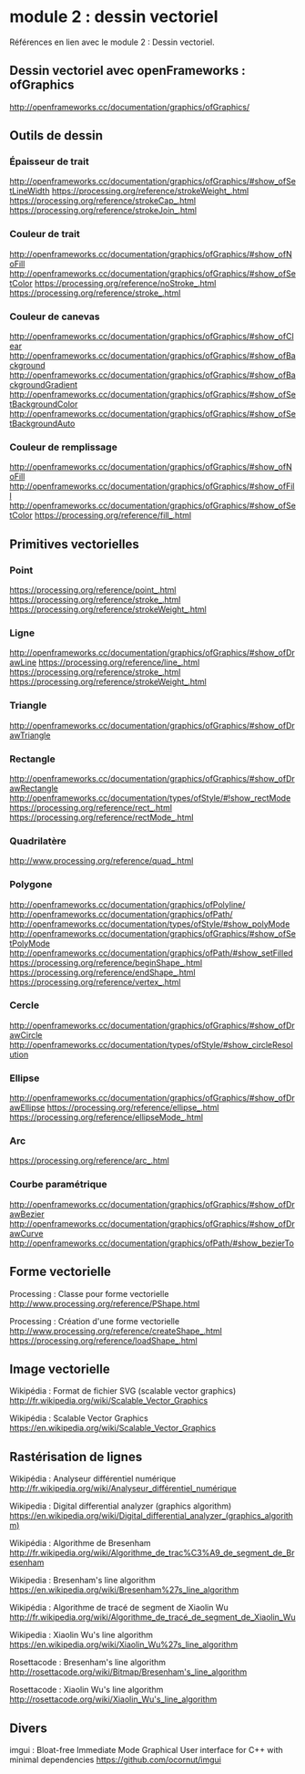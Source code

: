 # module 2 : dessin vectoriel

Références en lien avec le module 2 : Dessin vectoriel.

## Dessin vectoriel avec openFrameworks : ofGraphics
http://openframeworks.cc/documentation/graphics/ofGraphics/

## Outils de dessin

### Épaisseur de trait
http://openframeworks.cc/documentation/graphics/ofGraphics/#show_ofSetLineWidth
https://processing.org/reference/strokeWeight_.html
https://processing.org/reference/strokeCap_.html
https://processing.org/reference/strokeJoin_.html

### Couleur de trait
http://openframeworks.cc/documentation/graphics/ofGraphics/#show_ofNoFill
http://openframeworks.cc/documentation/graphics/ofGraphics/#show_ofSetColor
https://processing.org/reference/noStroke_.html
https://processing.org/reference/stroke_.html

### Couleur de canevas
http://openframeworks.cc/documentation/graphics/ofGraphics/#show_ofClear
http://openframeworks.cc/documentation/graphics/ofGraphics/#show_ofBackground
http://openframeworks.cc/documentation/graphics/ofGraphics/#show_ofBackgroundGradient
http://openframeworks.cc/documentation/graphics/ofGraphics/#show_ofSetBackgroundColor
http://openframeworks.cc/documentation/graphics/ofGraphics/#show_ofSetBackgroundAuto

### Couleur de remplissage
http://openframeworks.cc/documentation/graphics/ofGraphics/#show_ofNoFill
http://openframeworks.cc/documentation/graphics/ofGraphics/#show_ofFill
http://openframeworks.cc/documentation/graphics/ofGraphics/#show_ofSetColor
https://processing.org/reference/fill_.html

## Primitives vectorielles

### Point
https://processing.org/reference/point_.html
https://processing.org/reference/stroke_.html
https://processing.org/reference/strokeWeight_.html

### Ligne
http://openframeworks.cc/documentation/graphics/ofGraphics/#show_ofDrawLine
https://processing.org/reference/line_.html
https://processing.org/reference/stroke_.html
https://processing.org/reference/strokeWeight_.html

### Triangle
http://openframeworks.cc/documentation/graphics/ofGraphics/#show_ofDrawTriangle

### Rectangle
http://openframeworks.cc/documentation/graphics/ofGraphics/#show_ofDrawRectangle
http://openframeworks.cc/documentation/types/ofStyle/#!show_rectMode
https://processing.org/reference/rect_.html
https://processing.org/reference/rectMode_.html

### Quadrilatère
http://www.processing.org/reference/quad_.html

### Polygone
http://openframeworks.cc/documentation/graphics/ofPolyline/
http://openframeworks.cc/documentation/graphics/ofPath/
http://openframeworks.cc/documentation/types/ofStyle/#show_polyMode
http://openframeworks.cc/documentation/graphics/ofGraphics/#show_ofSetPolyMode
http://openframeworks.cc/documentation/graphics/ofPath/#show_setFilled
https://processing.org/reference/beginShape_.html
https://processing.org/reference/endShape_.html
https://processing.org/reference/vertex_.html

### Cercle
http://openframeworks.cc/documentation/graphics/ofGraphics/#show_ofDrawCircle
http://openframeworks.cc/documentation/types/ofStyle/#show_circleResolution

### Ellipse
http://openframeworks.cc/documentation/graphics/ofGraphics/#show_ofDrawEllipse
https://processing.org/reference/ellipse_.html
https://processing.org/reference/ellipseMode_.html

### Arc
https://processing.org/reference/arc_.html

### Courbe paramétrique
http://openframeworks.cc/documentation/graphics/ofGraphics/#show_ofDrawBezier
http://openframeworks.cc/documentation/graphics/ofGraphics/#show_ofDrawCurve
http://openframeworks.cc/documentation/graphics/ofPath/#show_bezierTo

## Forme vectorielle

Processing : Classe pour forme vectorielle  
http://www.processing.org/reference/PShape.html

Processing : Création d'une forme vectorielle  
http://www.processing.org/reference/createShape_.html
https://processing.org/reference/loadShape_.html

## Image vectorielle

Wikipédia : Format de fichier SVG (scalable vector graphics)  
http://fr.wikipedia.org/wiki/Scalable_Vector_Graphics

Wikipédia : Scalable Vector Graphics  
https://en.wikipedia.org/wiki/Scalable_Vector_Graphics

## Rastérisation de lignes

Wikipédia : Analyseur différentiel numérique  
http://fr.wikipedia.org/wiki/Analyseur_différentiel_numérique

Wikipedia : Digital differential analyzer (graphics algorithm)  
https://en.wikipedia.org/wiki/Digital_differential_analyzer_(graphics_algorithm)

Wikipédia : Algorithme de Bresenham  
http://fr.wikipedia.org/wiki/Algorithme_de_trac%C3%A9_de_segment_de_Bresenham

Wikipedia : Bresenham's line algorithm  
https://en.wikipedia.org/wiki/Bresenham%27s_line_algorithm

Wikipédia : Algorithme de tracé de segment de Xiaolin Wu  
http://fr.wikipedia.org/wiki/Algorithme_de_tracé_de_segment_de_Xiaolin_Wu

Wikipedia : Xiaolin Wu's line algorithm  
https://en.wikipedia.org/wiki/Xiaolin_Wu%27s_line_algorithm

Rosettacode : Bresenham's line algorithm  
http://rosettacode.org/wiki/Bitmap/Bresenham's_line_algorithm

Rosettacode : Xiaolin Wu's line algorithm  
http://rosettacode.org/wiki/Xiaolin_Wu's_line_algorithm

## Divers

imgui : Bloat-free Immediate Mode Graphical User interface for C++ with minimal dependencies
https://github.com/ocornut/imgui
